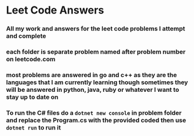 # Leet Code Answers

### All my work and answers for the leet code problems I attempt and complete

### each folder is separate problem named after problem number on leetcode.com 

### most problems are answered in go and c++ as they are the languages that I am currently learning though sometimes they will be answered in python, java, ruby or whatever I want to stay up to date on 


### To run the C# files do a `dotnet new console` in problem folder and replace the Program.cs with the provided coded then use `dotnet run` to run it